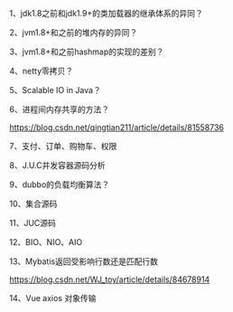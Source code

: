 1、jdk1.8之前和jdk1.9+的类加载器的继承体系的异同？

2、jvm1.8+和之前的堆内存的异同？

3、jvm1.8+和之前hashmap的实现的差别？

4、netty零拷贝？

5、Scalable IO in Java？

6、进程间内存共享的方法？

https://blog.csdn.net/qingtian211/article/details/81558736

7、支付、订单、购物车、权限

8、J.U.C并发容器源码分析

9、dubbo的负载均衡算法？

10、集合源码

11、JUC源码

12、BIO、NIO、AIO

13、Mybatis返回受影响行数还是匹配行数

https://blog.csdn.net/WJ_toy/article/details/84678914

14、Vue axios 对象传输